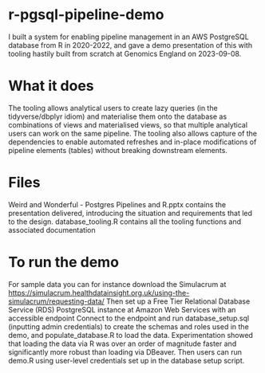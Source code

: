 # r-pgsql-pipeline-demo
I built a system for enabling pipeline management in an AWS PostgreSQL database from R in 2020-2022, and gave a demo presentation of this with tooling hastily built from scratch at Genomics England on 2023-09-08.

# What it does
The tooling allows analytical users to create lazy queries (in the tidyverse/dbplyr idiom) and materialise them onto the database as combinations of views and materialised views, so that multiple analytical users can work on the same pipeline. The tooling also allows capture of the dependencies to enable automated refreshes and in-place modifications of pipeline elements (tables) without breaking downstream elements.

# Files
Weird and Wonderful - Postgres Pipelines and R.pptx contains the presentation delivered, introducing the situation and requirements that led to the design.
database_tooling.R contains all the tooling functions and associated documentation

# To run the demo
For sample data you can for instance download the Simulacrum at https://simulacrum.healthdatainsight.org.uk/using-the-simulacrum/requesting-data/
Then set up a Free Tier Relational Database Service (RDS) PostgreSQL instance at Amazon Web Services with an accessible endpoint
Connect to the endpoint and run database_setup.sql (inputting admin credentials) to create the schemas and roles used in the demo, and populate_database.R to load the data. Experimentation showed that loading the data via R was over an order of magnitude faster and significantly more robust than loading via DBeaver. 
Then users can run demo.R using user-level credentials set up in the database setup script.